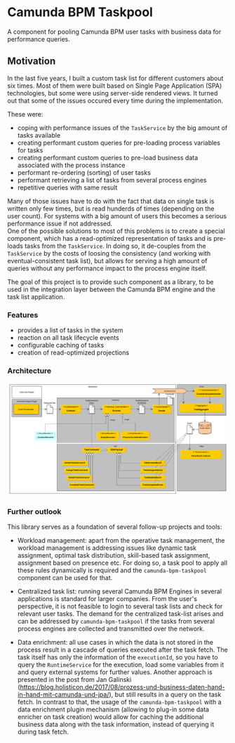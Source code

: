 # Camunda BPM Taskpool
A component for pooling Camunda BPM user tasks with business data for performance queries.

## Motivation

In the last five years, I built a custom task list for different customers about six times. Most of them were built based on Single Page Application (SPA) technologies, but some were using server-side rendered views. It turned out that some of the issues occured every time during the implementation. 

These were:

- coping with performance issues of the `TaskService` by the big amount of tasks available 
- creating performant custom queries for pre-loading process variables for tasks
- creating performant custom queries to pre-load business data associated with the process instance
- performant re-ordering (sorting) of user tasks
- performant retrieving a list of tasks from several process engines
- repetitive queries with same result

Many of those issues have to do with the fact that data on single task is written only few times, but is read hunderds of times (depending on the user count). For systems with a big amount of users this becomes a serious performance issue if not addressed.  
One of the possible solutions to most of this problems is to create a special component, which has a read-optimized representation of tasks and is pre-loads tasks from the `TaskService`. In doing so, it de-couples from the `TaskService` by the costs of loosing the consistency (and working with eventual-consistent task list), but allows for serving a high amount of queries without any performance impact to the process engine itself.

The goal of this project is to provide such component as a library, to be used in the integration layer between the Camunda BPM engine and the task list application. 

### Features

- provides a list of tasks in the system
- reaction on all task lifecycle events 
- configurable caching of tasks
- creation of read-optimized projections

### Architecture

![Architectural overview](docs/architecture-collector.png "Architecture Collector")


### Further outlook

This library serves as a foundation of several follow-up projects and tools:

- Workload management: apart from the operative task management, the workload management is addressing issues like dynamic task assignment, optimal task distribution, skill-based task assignment, assignment based on presence etc.  For doing so, a task pool to apply all these rules dynamically is required and the `camunda-bpm-taskpool` component can be used for that.

- Centralized task list: running several Camunda BPM Engines in several applications is standard for larger companies. From the user's perspective, it is not feasible to login to several task lists and check for relevant user tasks. The demand for the centralized task-list arises and can be addressed by `camunda-bpm-taskpool` if the tasks from several process engines are collected and transmitted over the network.

- Data enrichment: all use cases in which the data is not stored in the process result in a cascade of queries executed after the task fetch. The task itself has only the information of the `executionId`, so you have to query the `RuntimeService` for the execution, load some variables from it and query external systems for further values. Another approach is presented in the post from Jan Galinski  (https://blog.holisticon.de/2017/08/prozess-und-business-daten-hand-in-hand-mit-camunda-und-jpa/), but still results in a query on the task fetch. In contrast to that, the usage of the `camunda-bpm-taskpool` with a data enrichment plugin mechanism (allowing to plug-in some data enricher on task creation) would allow for caching the additional business data along with the task information, instead of querying it during task fetch.



